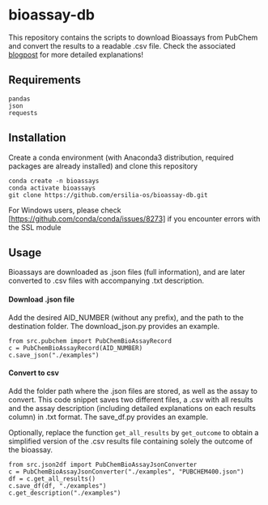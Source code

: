# bioassay-db
This repository contains the scripts to download Bioassays from PubChem and convert the results to a readable .csv file.
Check the associated [blogpost](https://medium.com/ersiliaio/downloading-pubchem-bioassays-made-easy-132ddd8e21c4) for more detailed explanations!

## Requirements
```
pandas
json
requests
```

## Installation
Create a conda environment (with Anaconda3 distribution, required packages are already installed) and clone this repository
```
conda create -n bioassays
conda activate bioassays
git clone https://github.com/ersilia-os/bioassay-db.git
```
For Windows users, please check [https://github.com/conda/conda/issues/8273] if you encounter errors with the SSL module

## Usage
Bioassays are downloaded as .json files (full information), and are later converted to .csv files with accompanying .txt description.
#### Download .json file
Add the desired AID_NUMBER (without any prefix), and the path to the destination folder. The download_json.py provides an example.
```
from src.pubchem import PubChemBioAssayRecord
c = PubChemBioAssayRecord(AID_NUMBER)
c.save_json("./examples")
```

#### Convert to csv
Add the folder path where the .json files are stored, as well as the assay to convert. This code snippet saves two different files, a .csv with all results and the assay description (including detailed explanations on each results column) in .txt format. The save_df.py provides an example.

Optionally, replace the function `get_all_results` by `get_outcome` to obtain a simplified version of the .csv results file containing solely the outcome of the bioassay.
```
from src.json2df import PubChemBioAssayJsonConverter
c = PubChemBioAssayJsonConverter("./examples", "PUBCHEM400.json")
df = c.get_all_results()
c.save_df(df, "./examples")
c.get_description("./examples")
```
